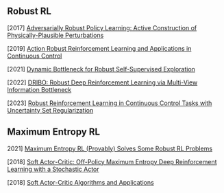 ## Robust RL

[2017] [Adversarially Robust Policy Learning: Active Construction of Physically-Plausible Perturbations](https://stanfordvl.github.io/ARPL/arpl_mzg_iros17.pdf)

[2019] [Action Robust Reinforcement Learning and Applications in Continuous Control](https://arxiv.org/abs/1901.09184)

[2021] [Dynamic Bottleneck for Robust Self-Supervised Exploration](https://openreview.net/pdf?id=-t6TeG3A6Do) 

[2022] [DRIBO: Robust Deep Reinforcement Learning via Multi-View Information Bottleneck](https://arxiv.org/abs/2102.13268)

[2023] [Robust Reinforcement Learning in Continuous Control Tasks with Uncertainty Set Regularization](https://arxiv.org/abs/2207.02016)



## Maximum Entropy RL

2021] [Maximum Entropy RL (Provably) Solves Some Robust RL Problems](https://arxiv.org/abs/2103.06257)

[2018] [Soft Actor-Critic: Off-Policy Maximum Entropy Deep Reinforcement Learning with a Stochastic Actor](https://arxiv.org/abs/1801.01290)

[2018] [Soft Actor-Critic Algorithms and Applications](https://arxiv.org/abs/1812.05905)